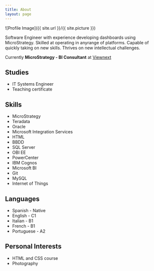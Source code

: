 ```yaml
---
title: About
layout: page
---
```

![Profile Image]({{ site.url }}/{{ site.picture }})

<p>Software Engineer with experience developing dashboards using MicroStrategy. 
Skilled at operating in anyrange of platforms. Capable of quickly taking on 
new skills. Thrives on new intellectual challenges.</p>

<p>Currently <b>MicroStrategy - BI Consultant</b> at <a href="https://www.viewnext.com/">Viewnext</a></p>

<h2>Studies</h2>

<ul class="studies-list">
	<li>IT Systems Engineer</li>
	<li>Teaching certificate</li>
</ul>

<h2>Skills</h2>

<ul class="skill-list">
	<li>MicroStrategy</li>
	<li>Teradata</li>
	<li>Oracle</li>
	<li>Microsoft Integration Services</li>
	<li>HTML</li>
	<li>BBDD</li>
	<li>SQL Server</li>
	<li>OBI EE</li>
	<li>PowerCenter</li>
	<li>IBM Cognos</li>
	<li>Microsoft BI</li>
	<li>Git</li>
	<li>MySQL</li>
	<li>Internet of Things</li>
</ul>

<h2>Languages</h2>

<ul class="skill-list">
	<li>Spanish - Native</li>
	<li>English - C1</li>
	<li>Italian - B1</li>
	<li>French - B1</li>
	<li>Portuguese - A2</li>
</ul>

<h2>Personal Interests</h2>

<ul>
	<li>HTML and CSS course</li>
	<li>Photography</li>
</ul>
